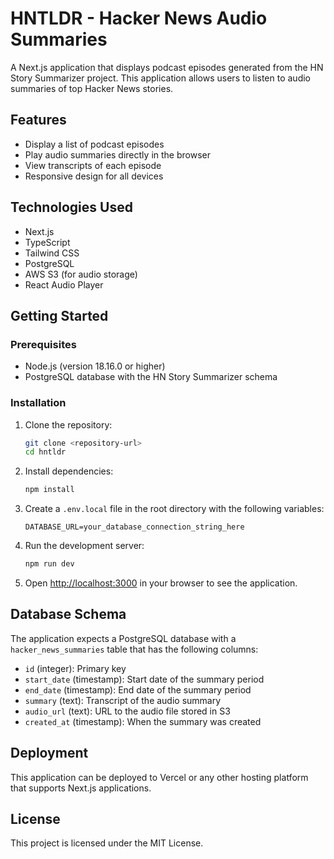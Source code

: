 # HNTLDR - Hacker News Audio Summaries

A Next.js application that displays podcast episodes generated from the HN Story Summarizer project. This application allows users to listen to audio summaries of top Hacker News stories.

## Features

- Display a list of podcast episodes
- Play audio summaries directly in the browser
- View transcripts of each episode
- Responsive design for all devices

## Technologies Used

- Next.js
- TypeScript
- Tailwind CSS
- PostgreSQL
- AWS S3 (for audio storage)
- React Audio Player

## Getting Started

### Prerequisites

- Node.js (version 18.16.0 or higher)
- PostgreSQL database with the HN Story Summarizer schema

### Installation

1. Clone the repository:
   ```bash
   git clone <repository-url>
   cd hntldr
   ```

2. Install dependencies:
   ```bash
   npm install
   ```

3. Create a `.env.local` file in the root directory with the following variables:
   ```
   DATABASE_URL=your_database_connection_string_here
   ```

4. Run the development server:
   ```bash
   npm run dev
   ```

5. Open [http://localhost:3000](http://localhost:3000) in your browser to see the application.

## Database Schema

The application expects a PostgreSQL database with a `hacker_news_summaries` table that has the following columns:

- `id` (integer): Primary key
- `start_date` (timestamp): Start date of the summary period
- `end_date` (timestamp): End date of the summary period
- `summary` (text): Transcript of the audio summary
- `audio_url` (text): URL to the audio file stored in S3
- `created_at` (timestamp): When the summary was created

## Deployment

This application can be deployed to Vercel or any other hosting platform that supports Next.js applications.

## License

This project is licensed under the MIT License.
